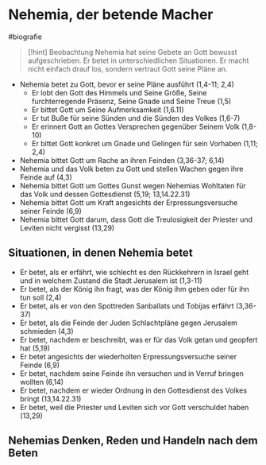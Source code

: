 # Nehemia, der betende Macher

#biografie

> [!hint] Beobachtung
> Nehemia hat seine Gebete an Gott bewusst aufgeschrieben. Er betet in unterschiedlichen Situationen. Er macht nicht einfach drauf los, sondern vertraut Gott seine Pläne an.

- Nehemia betet zu Gott, bevor er seine Pläne ausführt (1,4-11; 2,4)
	- Er lobt den Gott des Himmels und Seine Größe, Seine furchterregende Präsenz, Seine Gnade und Seine Treue (1,5)
	- Er bittet Gott um Seine Aufmerksamkeit (1,6.11)
	- Er tut Buße für seine Sünden und die Sünden des Volkes (1,6-7)
	- Er erinnert Gott an Gottes Versprechen gegenüber Seinem Volk (1,8-10)
	- Er bittet Gott konkret um Gnade und Gelingen für sein Vorhaben (1,11; 2,4)
- Nehemia bittet Gott um Rache an ihren Feinden (3,36-37; 6,14)
- Nehemia und das Volk beten zu Gott und stellen Wachen gegen ihre Feinde auf (4,3)
- Nehemia bittet Gott um Gottes Gunst wegen Nehemias Wohltaten für das Volk und dessen Gottesdienst (5,19; 13,14.22.31)
- Nehemia bittet Gott um Kraft angesichts der Erpressungsversuche seiner Feinde (6,9)
- Nehemia bittet Gott darum, dass Gott die Treulosigkeit der Priester und Leviten nicht vergisst (13,29)

## Situationen, in denen Nehemia betet

- Er betet, als er erfährt, wie schlecht es den Rückkehrern in Israel geht und in welchem Zustand die Stadt Jerusalem ist (1,3-11)
- Er betet, als der König ihn fragt, was der König ihm geben oder für ihn tun soll (2,4)
- Er betet, als er von den Spottreden Sanballats und Tobijas erfährt (3,36-37)
- Er betet, als die Feinde der Juden Schlachtpläne gegen Jerusalem schmieden (4,3)
- Er betet, nachdem er beschreibt, was er für das Volk getan und geopfert hat (5,19)
- Er betet angesichts der wiederholten Erpressungsversuche seiner Feinde (6,9)
- Er betet, nachdem seine Feinde ihn versuchen und in Verruf bringen wollten (6,14)
- Er betet, nachdem er wieder Ordnung in den Gottesdienst des Volkes bringt (13,14.22.31)
- Er betet, weil die Priester und Leviten sich vor Gott verschuldet haben (13,29)

## Nehemias Denken, Reden und Handeln nach dem Beten
